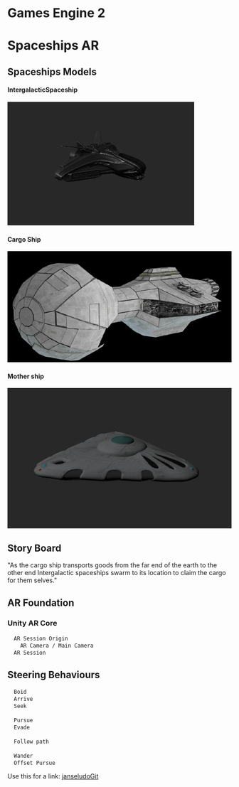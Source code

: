 # Games Engine 2

# Spaceships AR
## Spaceships Models

#### IntergalacticSpaceship
![alt text](Images_MD/IntergalacticSpaceship.JPG  "Intergalactic Space ship")

#### Cargo Ship
![alt text](Images_MD/CargoShip.JPG "Cargo Ship")

#### Mother ship
![alt text](Images_MD/Mothership.JPG "Mother ship")



## Story Board
"As the cargo ship transports goods from the far end of the earth to the other end Intergalactic spaceships swarm to its location to claim the cargo for them selves."

## AR Foundation
### Unity AR Core

```
  AR Session Origin
    AR Camera / Main Camera
  AR Session

```

## Steering Behaviours

```
  Boid
  Arrive
  Seek

  Pursue
  Evade

  Follow path

  Wander
  Offset Pursue
```

Use this for a link: [janseludoGit](https://github.com/janseludo/Games-Engine-2)
